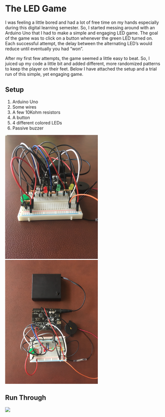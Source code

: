# The LED Game
I was feeling a little bored and had a lot of free time on my hands especially during this digital learning semester. So, I started messing around with an Arduino Uno that I had to make a simple and engaging LED game. The goal of the game was to click on a button whenever the green LED turned on. Each successful attempt, the delay between the alternating LED’s would reduce until eventually you had “won”. 

 After my first few attempts, the game seemed a little easy to beat. So, I juiced up my code a little bit and added different, more randomized patterns to keep the player on their feet. Below I have attached the setup and a trial run of this simple, yet engaging game. 


## Setup
1. Arduino Uno
2. Some wires
3. A few 10Kohm resistors
4. A button
5. 4 different colored LEDs
6. Passive buzzer

<img src="/media/side.JPG" alt="drawing" width="300"/>
<img src="/media/top.JPG" alt="drawing" width="300"/>

## Run Through
[![](http://img.youtube.com/vi/WHj-5krmt-g/0.jpg)](http://www.youtube.com/watch?v=WHj-5krmt-g "")


